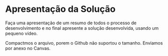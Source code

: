 # Apresentação da Solução

Faça uma apresentação de um resumo de todos o processo de desenvolvimento e no final apresente a solução desenvolvida, usando um pequeno vídeo.

Compactmos o arquivo, porem o Github não suportou o tamanho. Enviamos por anexo no Canvas.
